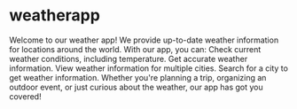 # weatherapp
 Welcome to our weather app! We provide up-to-date weather information for locations around the world.  With our app, you can:  Check current weather conditions, including temperature. Get accurate weather information. View weather information for multiple cities. Search for a city to get weather information. Whether you're planning a trip, organizing an outdoor event, or just curious about the weather, our app has got you covered!
